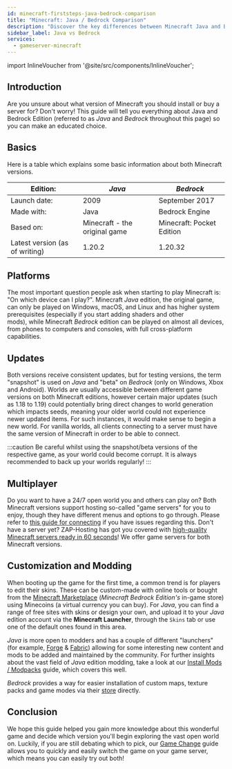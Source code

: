 ```yaml
---
id: minecraft-firststeps-java-bedrock-comparison
title: "Minecraft: Java / Bedrock Comparison"
description: "Discover the key differences between Minecraft Java and Bedrock editions to choose the best version for your gaming experience → Learn more now"
sidebar_label: Java vs Bedrock
services:
  - gameserver-minecraft
---
```


import InlineVoucher from '@site/src/components/InlineVoucher';

## Introduction

Are you unsure about what version of Minecraft you should install or buy a server for? Don't worry! This guide will tell you everything about Java and Bedrock Edition (referred to as *Java* and *Bedrock* throughout this page) so you can make an educated choice.

<InlineVoucher />

## Basics

Here is a table which explains some basic information about both Minecraft versions.

| Edition:                       | *Java*                        | *Bedrock*                 |
| ------------------------------ | ----------------------------- | ------------------------- |
| Launch date:                   | 2009                          | September 2017            |
| Made with:                     | Java                          | Bedrock Engine            |
| Based on:                      | Minecraft - the original game | Minecraft: Pocket Edition |
| Latest version (as of writing) | 1.20.2                        | 1.20.32                   |

## Platforms

The most important question people ask when starting to play Minecraft is: "On which device can I play?". Minecraft *Java* edition, the original game, can only be played on Windows, macOS, and Linux and has higher system prerequisites (especially if you start adding shaders and other mods), while Minecraft *Bedrock* edition can be played on almost all devices, from phones to computers and consoles, with full cross-platform capabilities.

## Updates

Both versions receive consistent updates, but for testing versions, the term "snapshot" is used on *Java* and "beta" on *Bedrock* (only on Windows, Xbox and Android). Worlds are usually accessible between different game versions on both Minecraft editions, however certain major updates (such as 1.18 to 1.19) could potentially bring direct changes to world generation which impacts seeds, meaning your older world could not experience newer updated items. For such instances, it would make sense to begin a new world. For vanilla worlds, all clients connecting to a server must have the same version of Minecraft in order to be able to connect.

:::caution 
Be careful whilst using the snapshot/beta versions of the respective game, as your world could become corrupt. It is always recommended to back up your worlds regularly!
:::

## Multiplayer

Do you want to have a 24/7 open world you and others can play on? Both Minecraft versions support hosting so-called "game servers" for you to enjoy, though they have different menus and options to go through. Please refer to [this guide for connecting](minecraft-firststeps-connect.md) if you have issues regarding this. Don't have a server yet? ZAP-Hosting has got you covered with [high-quality Minecraft servers ready in 60 seconds](https://zap-hosting.com/en/minecraft-server-hosting/)! We offer game servers for both Minecraft versions.

## Customization and Modding

When booting up the game for the first time, a common trend is for players to edit their skins. These can be custom-made with online tools or bought from the [Minecraft Marketplace](https://www.minecraft.net/en-us/marketplace) (*Minecraft Bedrock Edition's* in-game store) using Minecoins (a virtual currency you can buy). For *Java*, you can find a range of free sites with skins or design your own, and upload it to your *Java* edition account via the **Minecraft Launcher**, through the `Skins` tab or use one of the default ones found in this area.

*Java* is more open to modders and has a couple of different "launchers" (for example, [Forge](https://files.minecraftforge.net/net/minecraftforge/forge/) & [Fabric](https://fabricmc.net/use/installer/)) allowing for some interesting new content and mods to be added and maintained by the community. For further insights about the vast field of *Java* edition modding, take a look at our [Install Mods / Modpacks](minecraft-forge-fabric-add-mods-modpacks.md) guide, which covers this well.

*Bedrock* provides a way for easier installation of custom maps, texture packs and game modes via their [store](https://www.minecraft.net/en-us/catalog) directly.

## Conclusion

We hope this guide helped you gain more knowledge about this wonderful game and decide which version you'll begin exploring the vast open world on. Luckily, if you are still debating which to pick, our [Game Change](gameserver-gameswitch.md) guide allows you to quickly and easily switch the game on your game server, which means you can easily try out both!

<InlineVoucher />
